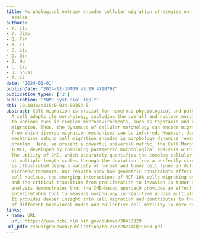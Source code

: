 ```yaml
---
title: Morphological entropy encodes cellular migration strategies on multiple length
  scales
authors:
- Y. Liu
- Y. Jiao
- Q. Fan
- X. Li
- Z. Liu
- D. Qin
- J. Hu
- L. Liu
- J. Shuai
- Z. Li
date: '2024-01-01'
publishDate: '2024-11-30T09:48:19.471879Z'
publication_types: ['2']
publication: '*NPJ Syst Biol Appl*'
doi: 10.1038/s41540-024-00353-5
abstract: Cell migration is crucial for numerous physiological and pathological processes.
  A cell adapts its morphology, including the overall and nuclear morphology, in response
  to various cues in complex microenvironments, such as topotaxis and chemotaxis during
  migration. Thus, the dynamics of cellular morphology can encode migration strategies,
  from which diverse migration mechanisms can be inferred. However, deciphering the
  mechanisms behind cell migration encoded in morphology dynamics remains a challenging
  problem. Here, we present a powerful universal metric, the Cell Morphological Entropy
  (CME), developed by combining parametric morphological analysis with Shannon entropy.
  The utility of CME, which accurately quantifies the complex cellular morphology
  at multiple length scales through the deviation from a perfectly circular shape,
  is illustrated using a variety of normal and tumor cell lines in different in vitro
  microenvironments. Our results show how geometric constraints affect the MDA-MB-231
  cell nucleus, the emerging interactions of MCF-10A cells migrating on collagen gel,
  and the critical transition from proliferation to invasion in tumor spheroids. The
  analysis demonstrates that the CME-based approach provides an effective and physically
  interpretable tool to measure morphology in real-time across multiple length scales.
  It provides deeper insight into cell migration and contributes to the understanding
  of different behavioral modes and collective cell motility in more complex microenvironments.
links:
- name: URL
  url: https://www.ncbi.nlm.nih.gov/pubmed/38453929
url_pdf: /shuaigroupweb/publication/rn-248/2024刘艳平NPJ.pdf
---
```

